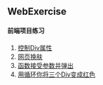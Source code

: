 ## WebExercise
#### 前端项目练习
1. [控制Div属性](https://younguei.github.io/webExercise/lesson1/01.html)
2. [网页换肤](https://younguei.github.io/webExercise/lesson1/02.html)
3. [函数接受参数并弹出](https://younguei.github.io/webExercise/lesson1/03.html)
4. [用循环你将三个Div变成红色](https://younguei.github.io/webExercise/lesson1/04.html)
